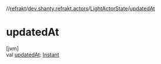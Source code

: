 //[refrakt](../../../index.md)/[dev.shanty.refrakt.actors](../index.md)/[LightActorState](index.md)/[updatedAt](updated-at.md)

# updatedAt

[jvm]\
val [updatedAt](updated-at.md): [Instant](https://docs.oracle.com/javase/8/docs/api/java/time/Instant.html)
